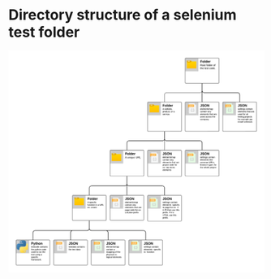 # Directory structure of a selenium test folder

<p align="center">
  <img src="./Directory Structure.png" alt="Open terminal in your Mac OS (darwin OS)" width="1300">
</p>
